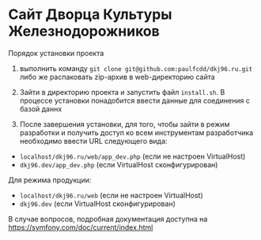 
Сайт Дворца Культуры Железнодорожников
=======
Порядок установки проекта
1) выполнить команду `git clone git@github.com:paulfcdd/dkj96.ru.git` либо же
распаковать zip-архив в web-директорию сайта

2) Зайти в директорию проекта и запустить файл `install.sh`. 
В процессе установки понадобится ввести данные для соединения с базой даннх

3) После завершения установки, для того, чтобы зайти в режим разработки и получить доступ ко всем инструментам разработчика
необходимо ввести URL следующего вида:
- `localhost/dkj96.ru/web/app_dev.php` (если не настроен VirtualHost)
- `dkj96.dev/app_dev.php` (если VirtualHost сконфигурирован)

Для режима продукции:
- `localhost/dkj96.ru/web` (если не настроен VirtualHost)
- `dkj96.dev` (если VirtualHost сконфигурирован)

В случае вопросов, подробная документация доступна на https://symfony.com/doc/current/index.html

